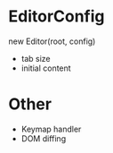 # EditorConfig
new Editor(root, config)

- tab size
- initial content

# Other
- Keymap handler
- DOM diffing
